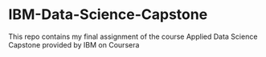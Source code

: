 # IBM-Data-Science-Capstone
This repo contains my final assignment of the course Applied Data Science Capstone provided by IBM on Coursera
